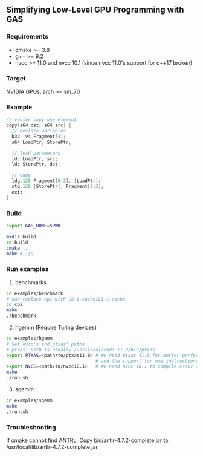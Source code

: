 ## Simplifying Low-Level GPU Programming with GAS

### Requirements
* cmake >= 3.8
* g++ >= 9.2
* nvcc >= 11.0 and nvcc 10.1 (since nvcc 11.0's support for c++17 broken)

### Target
NVIDIA GPUs, arch >= sm_70

### Example
```c++
// vector copy one element
copy(s64 dst, s64 src) {
  // declare variables
  b32 .v4 Fragment[4];
  s64 LoadPtr, StorePtr;

  // load parameters
  ldc LoadPtr, src;
  ldc StorePtr, dst;

  // copy
  ldg.128 Fragment[0:3], [LoadPtr];
  stg.128 [StorePtr], Fragment[0:3];
  exit;
}
```

### Build
```bash
export GAS_HOME=$PWD

mkdir build
cd build
cmake ..
make # -j6
```

### Run examples
1. benchmarks
```bash
cd examples/benchmark
# can replace cpi with L0-i-cache/L1-i-cache
cd cpi
make
./benchmark
```

2. hgemm (Require Turing devices)
```bash
cd examples/hgemm
# Set nvcc's and ptxas' paths
# ptxas' path is usually /usr/local/cuda-11.0/bin/ptxas
export PTXAS=<path/to/ptxas11.0> # We need ptxas 11.0 for better performance,
                                 # and the support for mma instructions
export NVCC=<path/to/nvcc10.1>   # We need nvcc 10.1 to compile c++17 code
make
./run.sh
```

3. sgemm 
```bash
cd examples/sgemm
make
./run.sh
```

### Troubleshooting
If cmake cannot find ANTRL. Copy bin/antlr-4.7.2-complete.jar to /usr/local/lib/antlr-4.7.2-complete.jar
